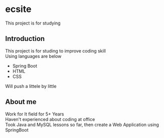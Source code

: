 # ecsite
This project is for studying

<h2>Introduction</h2>
<p>This project is for studing to improve coding skill<br>
  Using languages are below</p>
<ul>
  <li>Spring Boot</li>
  <li>HTML</li>
  <li>CSS</li>
</ul>

<p>Will push a littele by little </p>

<h2>About me</h2>
<p>Work for It field for 5+ Years<br>
  Haven't experienced about coding at office<br>
  Took Java and MySQL lessons so far, then create a Web Application using SpringBoot</p>
